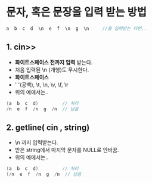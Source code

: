 # 문자, 혹은 문장을 입력 받는 방법

```cpp
a  b  c  d  \n  e  f  \n  g  \n     //을 입력받는 다면..
```

## 1. cin>>
 - **화이트스페이스 전까지 입력** 받는다.
 - 처음 입력된 \n (개행)도 무시한다.
  - **화이트스페이스**
   - ' '(공백), \t, \n, \v, \f, \r
 - 위의 예에서는..
```cpp
(a  b  c  d)         // 처리
/n  e  f  /n  g  /n  // 남음
```

## 2. getline( cin , string)
 - \n 까지 입력받는다.
 - 받은 string에서 마지막 문자를 NULL로 안바꿈.
 - 위의 예에서는..
```cpp
(a  b  c  d)         // 처리
(/n  e  f  /n  g  /n  // 남음
```
 
